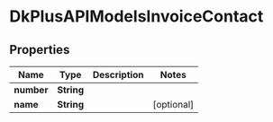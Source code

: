 
# DkPlusAPIModelsInvoiceContact

## Properties
Name | Type | Description | Notes
------------ | ------------- | ------------- | -------------
**number** | **String** |  | 
**name** | **String** |  |  [optional]



